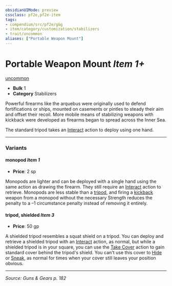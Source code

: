 ```yaml
---
obsidianUIMode: preview
cssclass: pf2e,pf2e-item
tags:
- compendium/src/pf2e/g&g
- item/category/customization/stabilizers
- trait/uncommon
aliases: ["Portable Weapon Mount"]
---
```

# Portable Weapon Mount *Item 1+*  
[uncommon](rules/traits/uncommon.md "Uncommon Rarity Trait")  

- **Bulk** 1
- **Category** Stabilizers

Powerful firearms like the arquebus were originally used to defend fortifications or ships, mounted on casements or pintles to steady their aim and offset their recoil. More mobile means of stabilizing weapons with kickback were developed as firearms began to spread across the Inner Sea.

The standard tripod takes an [Interact](rules/actions/interact.md) action to deploy using one hand.

---

### Variants

#### monopod *Item 1*

- **Price**: 2 sp

Monopods are lighter and can be deployed with a single hand using the same action as drawing the firearm. They still require an [Interact](rules/actions/interact.md) action to retrieve. Monopods are less stable than a [tripod](compendium/equipment/items/tripod-g-g.md), and firing a [kickback](rules/traits/kickback-g-g.md "Kickback Weapon Trait") weapon from a monopod without the necessary Strength reduces the penalty to a –1 circumstance penalty instead of removing it entirely.

#### tripod, shielded *Item 3*

- **Price**: 50 gp

A shielded tripod resembles a squat shield on a tripod. You can deploy and retrieve a shielded tripod with an [Interact](rules/actions/interact.md) action, as normal, but while a shielded tripod is in your square, you can use the [Take Cover](rules/actions/take-cover.md) action to gain standard cover behind the tripod's shield. You can't use this cover to [Hide](rules/actions/hide.md) or [Sneak](rules/actions/sneak.md), as normal for times when your cover still leaves your position obvious.

---
*Source: Guns & Gears p. 182*